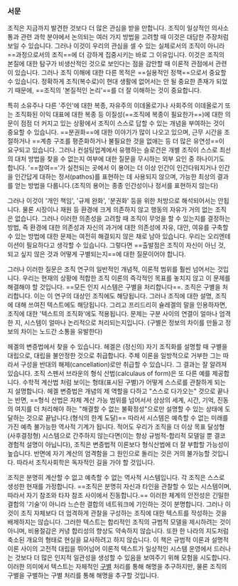 ### 서문

조직은 지금까지 발견한 것보다 더 많은 관심을 받을 만합니다. 조직이 일상적인 의사소통과 관련 과학 분야에서 논의되는 여러 가지 방법을 고려할 때 이것은 대담한 주장처럼 보일 수 있습니다. 그러나 이것이 우리의 관심을 셀 수 있는 실체로서의 조직이 아니라 ==과정으로서의 조직==에 더 강하게 집중시키는 바로 그 이유입니다. 이것은 조직의 본질에 대한 탐구가 비생산적인 것으로 보인다는 점을 감안할 때 이론적 관점에서 관련이 있습니다. 그러나 조직 이해에 대한 다른 목적은 ==실용적인 정책==으로서 중요할 수 있습니다. 정확하게 조직(복수로)이 현대 생활에 없어서는 안 될 중요한 존재가 되었기 때문에, ==조직의 '본질적인 논리'==를 더 잘 이해하는 것이 중요합니다.

특히 소유주나 다른 '주인'에 대한 복종, 자유주의 이데올로기나 사회주의 이데올로기 또는 조직화된 이익 대표에 대한 복종 등 이질성(==조직에 복종이 필요한가==)에 대한 의문이 점점 더 커지고 있는 상황에서 조직이 스스로 답할 수 있는 개념을 부여하는 것이 중요할 수 있습니다. ==분권화==에 대한 이야기가 많이 나오고 있으며, 근무 시간을 조절하거나 ==계층 구조를 평준화하거나 불필요한 것을 없애는 등 더 많은 유연성==이 요구되고 있습니다. 그러나 컨설팅업계에서 유행하는 슬로건은 개별 조직이 스스로 최선의 대처 방법을 찾을 수 없는지 여부에 대한 질문을 무시하는 외부 요인 중 하나이기도 합니다. '==참여=='가 실천되는 곳에서 이 용어는 더 이상 인간이 인간다워지거나 인간을 인간답게 대하는 정서(pathos)를 표현하는 데 사용되지 않으며, 가능한 최상의 결과를 얻는 방법을 다룹니다.(조직의 용어는 종종 인간성이나 정서를 표현하지 않는다)

그러나 이것이 '개인 책임', '규제 완화', '분권화' 등을 위한 처방으로 해석되어서는 안됩니다. 물론 시장이나 재원 등 환경에 크게 의존하지 않고 행동의 자유가 거의 없는 조직은 없습니다. 그러나 이러한 의존성을 고려할 때 조직이 무엇을 할 수 있는지를 결정하는 방법, 즉 환경에 대한 의존성과 자신의 과거에 대한 의존성에 자유, 대안, 여유를 구축할 수 있는 방법에 대한 문제는 여전히 해결되지 않은 채로 남아 있습니다. 우리는 오리엔테이션이 필요하다고 생각할 수 있습니다. 그렇다면 ==출발점은 조직이 자신이 아닌 것, 되고 싶지 않은 것과 어떻게 구별되는지==에 대한 질문이어야 합니다. 

그러나 이러한 질문은 조직 연구의 일반적인 개념적, 이론적 범위를 훨씬 넘어서는 것입니다. 우리는 현재의 상황에 적합한 조직 이론의 즉각적인 목표를 놓치지 않고 이 문제를 해결해야 할 것입니다. ==모든 인지 시스템은 구별을 처리합니다==. 조직은 구별을 처리합니다. 이는 이 연구의 대상인 조직에도 해당됩니다. 그러나 조직에 대한 설명, 조직에 대해 쓰여진 텍스트에도 해당됩니다. 그리고 프리드리히 슐레겔의 말을 인용하자면, 조직에 대한 '텍스트의 조직화'에도 적용됩니다. 문제는 구분 사이의 연결이 얼마나 엄격한 지, 시스템이 얼마나 논리적으로 처리되는지입니다.
(구별은 정보의 차이를 만들고 정보의 차이는 노드간 소통을 유발한다)

헤겔의 변증법에서 찾을 수 있습니다. 헤겔은 (정신의) 자기 조직화를 설명할 때 구별을 대립으로, 대립을 불안정한 것으로 취급합니다. 주체 이론을 일방적으로 거부한 그는 따라서 구성을 반대의 해제(cancellation)로만 취급할 수 있습니다. 그 결과는 잘 알려져 있습니다. 조직 스펜서 브라운의 형식 산법(calculaus of form)은 또 다른 예를 제공합니다. 수학적 계산법 처럼 보이는 형태(표시된 구별)가 어떻게 스스로를 관찰하게 되는지 설명합니다. 헤겔 변증법은 개념의 제 역할을 다하고 "스스로 다가오는" 것으로 끝나는 반면, ==형식 산법은 자체 계산 가능 범위를 넘어서서 상상의 세계, 시간, 기억, 진동의 여지를 더 처리해야 하는 "해결할 수 없는 불확정성"으로만 설명할 수 있는 상태에 도달하는 것으로 끝납니다.(형식의 한계 도달)== 따라서 시스템은 예측할 수 없는 미래를 가진 예측 불가능한 역사적 기계가 됩니다. 적어도 우리가 조직을 더 이상 목표 달성형(사후결정형) 시스템으로 간주하지 않는다면(이는 항상 규범적-합리적 모델일 뿐 결코 경험적 설명이 아닙니다), 조직은 변증법적 이론보다 형식산법에 더 잘 부합할 가능성이 높습니다. 반면에 자기 계산의 엄격함을 그 원인으로 돌리는 것은 거의 불가능할 것입니다. 따라서 조직사회학은 독자적인 길을 가야 할 것입니다.

조직은 분명히 계산할 수 없고 예측할 수 없는 역사적 시스템입니다. 각 조직은 스스로 생성한 현재를 가정합니다. ==조직은 분명히 자신과 타인을 관찰할 수 있는 시스템이며, 따라서 자기 참조와 타자 참조 사이에서 진동합니다.== 이러한 체계의 안전성은 긴밀한 결합의 '기술'이 아니라 느슨한 결합의 네트워크에 기인하는 것이 분명합니다. 그러나 이것이 조직 자체보다 더 엄격하게 관찰을 구성하는 조직에 대한 텍스트를 작성하는 것을 배제하지는 않습니다. 그러한 텍스트는 합리적인 조직의 규범적 모델을 제시하려는 것이 아니며, 비용절감은 커녕 합리성의 향상도 약속하지 않습니다. 또한 한 나라의 지도처럼 축소된 개요의 형태로 현실을 묘사하려고 하지 않습니다. 이 책은 규범적 이론과 설명적 이론 사이의 고전적 대립을 뛰어넘어 이론적 텍스트가 일상적인 시스템 운영에서 드러나는 것보다 더 많은 인지적 일관성을 생성할 수 있음을 보여주기 위해 모험을 시도합니다. 이러한 의미에서 텍스트는 자체적인 [구별](%EA%B5%AC%EB%B3%84.md) 처리를 통해 해명을 추구하지만, 물론 조직의 구별을 구별하는 구별 처리를 통해 해명을 추구할 것입니다.  


